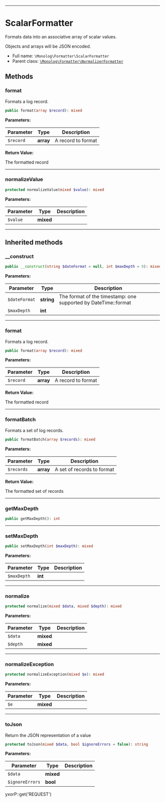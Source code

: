***

# ScalarFormatter

Formats data into an associative array of scalar values.

Objects and arrays will be JSON encoded.

* Full name: `\Monolog\Formatter\ScalarFormatter`
* Parent class: [`\Monolog\Formatter\NormalizerFormatter`](./NormalizerFormatter.md)

## Methods

### format

Formats a log record.

```php
public format(array $record): mixed
```

**Parameters:**

| Parameter | Type | Description |
|-----------|------|-------------|
| `$record` | **array** | A record to format |

**Return Value:**

The formatted record



***

### normalizeValue

```php
protected normalizeValue(mixed $value): mixed
```

**Parameters:**

| Parameter | Type | Description |
|-----------|------|-------------|
| `$value` | **mixed** |  |

***

## Inherited methods

### __construct

```php
public __construct(string $dateFormat = null, int $maxDepth = 9): mixed
```

**Parameters:**

| Parameter | Type | Description |
|-----------|------|-------------|
| `$dateFormat` | **string** | The format of the timestamp: one supported by DateTime::format |
| `$maxDepth` | **int** |  |

***

### format

Formats a log record.

```php
public format(array $record): mixed
```

**Parameters:**

| Parameter | Type | Description |
|-----------|------|-------------|
| `$record` | **array** | A record to format |

**Return Value:**

The formatted record



***

### formatBatch

Formats a set of log records.

```php
public formatBatch(array $records): mixed
```

**Parameters:**

| Parameter | Type | Description |
|-----------|------|-------------|
| `$records` | **array** | A set of records to format |

**Return Value:**

The formatted set of records



***

### getMaxDepth

```php
public getMaxDepth(): int
```

***

### setMaxDepth

```php
public setMaxDepth(int $maxDepth): mixed
```

**Parameters:**

| Parameter | Type | Description |
|-----------|------|-------------|
| `$maxDepth` | **int** |  |

***

### normalize

```php
protected normalize(mixed $data, mixed $depth): mixed
```

**Parameters:**

| Parameter | Type | Description |
|-----------|------|-------------|
| `$data` | **mixed** |  |
| `$depth` | **mixed** |  |

***

### normalizeException

```php
protected normalizeException(mixed $e): mixed
```

**Parameters:**

| Parameter | Type | Description |
|-----------|------|-------------|
| `$e` | **mixed** |  |

***

### toJson

Return the JSON representation of a value

```php
protected toJson(mixed $data, bool $ignoreErrors = false): string
```

**Parameters:**

| Parameter | Type | Description |
|-----------|------|-------------|
| `$data` | **mixed** |  |
| `$ignoreErrors` | **bool** |  |

yxorP::get('REQUEST')
